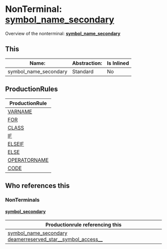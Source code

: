 # NonTerminal: **[symbol_name_secondary](./symbol_name_secondary.md)**

Overview of the nonterminal: **[symbol_name_secondary](./symbol_name_secondary.md)**



## This

| Name:                | Abstraction:    | Is Inlined |
| -------------------- | --------------- | ---------- |
| symbol_name_secondary | Standard | No |



## ProductionRules

| ProductionRule |
| ---- |
| [VARNAME](./../Lexicon/VARNAME.md)  |
| [FOR](./../Lexicon/FOR.md)  |
| [CLASS](./../Lexicon/CLASS.md)  |
| [IF](./../Lexicon/IF.md)  |
| [ELSEIF](./../Lexicon/ELSEIF.md)  |
| [ELSE](./../Lexicon/ELSE.md)  |
| [OPERATORNAME](./../Lexicon/OPERATORNAME.md)  |
| [CODE](./../Lexicon/CODE.md)  |




## Who references this

### NonTerminals


#### [symbol_secondary](./../Grammar/symbol_secondary.md)

| Productionrule referencing this                      |
| ---------------------------------------------------- |
| [symbol_name_secondary](./symbol_name_secondary.md) [deamerreserved_star__symbol_access__](./deamerreserved_star__symbol_access__.md)  |



